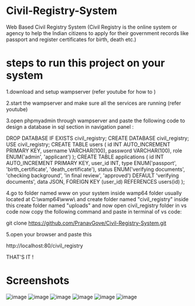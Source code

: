 # Civil-Registry-System
Web Based Civil Registry System (Civil Registry is the online system or agency to help the Indian citizens to apply for their government records like passport and register certificates for birth, death etc.)


# steps to run this project on your system

1.download and setup wampserver (refer youtube for how to )




2.start the wampserver and make sure all the services are running (refer youtube)




3.open phpmyadmin through wampserver and paste the following code to design a database in sql section in navigation panel : 



DROP DATABASE IF EXISTS civil_registry;
CREATE DATABASE civil_registry;
USE civil_registry;
CREATE TABLE users (
    id INT AUTO_INCREMENT PRIMARY KEY,
    username VARCHAR(100),
    password VARCHAR(100),
    role ENUM('admin', 'applicant')
);
CREATE TABLE applications (
    id INT AUTO_INCREMENT PRIMARY KEY,
    user_id INT,
    type ENUM('passport', 'birth_certificate', 'death_certificate'),
    status ENUM('verifying documents', 'checking background', 'in final review', 'approved') DEFAULT 'verifying documents',
    data JSON,
    FOREIGN KEY (user_id) REFERENCES users(id)
);





4.go to folder named www on your system inside wamp64 folder usually located at C:\wamp64\www\ and create folder named "civil_registry" inside this create folder named "uploads" and now open civil_registry folder in vs code now copy the following command and paste in terminal of vs code: 


git clone https://github.com/PranavGove/Civil-Registry-System.git





5.open your browser and paste this 

http://localhost:80/civil_registry 





THAT'S IT !

# Screenshots 
![image](https://github.com/user-attachments/assets/5e586405-d0ee-4a80-b0cc-9068a699a2ce)
![image](https://github.com/user-attachments/assets/dec43d75-14bf-4bae-a692-b3d4167cfdba)
![image](https://github.com/user-attachments/assets/a1ac5889-97fa-47c5-a48e-c3358b35b3e3)
![image](https://github.com/user-attachments/assets/56501a1e-5d6a-4ccb-8979-dfa5e4be2db2)
![image](https://github.com/user-attachments/assets/1dd79864-e4d6-4752-ad06-e82d532cc8c1)
![image](https://github.com/user-attachments/assets/8b14b9ce-91f3-43df-a3c1-91866614f054)



